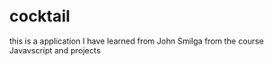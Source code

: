 # cocktail
this is a application I have learned from John Smilga from the course Javavscript and projects
